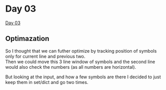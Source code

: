 # Day 03
[Day 03](https://adventofcode.com/2023/day/3)

## Optimazation
So I thought that we can futher optimize by tracking position of symbols only for current line and previous two.  
Then we could move this 3 line window of symbols and the second line would also check the numbers (as all numbers are horizontal).

But looking at the input, and how a few symbols are there I decided to just keep them in set/dict and go two times.  


